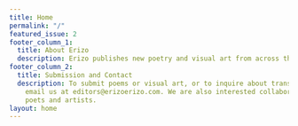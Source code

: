 ```yaml
---
title: Home
permalink: "/"
featured_issue: 2
footer_column_1:
  title: About Erizo
  description: Erizo publishes new poetry and visual art from across the Americas.
footer_column_2:
  title: Submission and Contact
  description: To submit poems or visual art, or to inquire about translating, please
    email us at editors@erizoerizo.com. We are also interested collaborations between
    poets and artists.
layout: home
---
```



